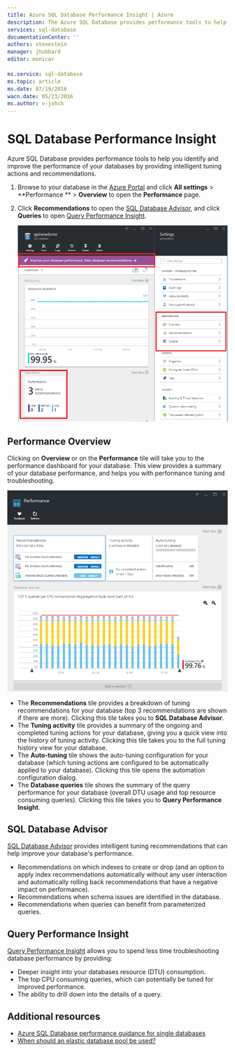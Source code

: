 ```yaml
---
title: Azure SQL Database Performance Insight | Azure
description: The Azure SQL Database provides performance tools to help you identify areas that can improve current query performance.
services: sql-database
documentationCenter: ''
authors: stevestein
manager: jhubbard
editor: monicar

ms.service: sql-database
ms.topic: article
ms.date: 07/19/2016
wacn.date: 05/23/2016
ms.author: v-johch
---
```


# SQL Database Performance Insight

Azure SQL Database provides performance tools to help you identify and improve the performance of your databases by providing intelligent tuning actions and recommendations. 

1. Browse to your database in the [Azure Portal](http://portal.azure.cn) and click **All settings** > **Performance ** > **Overview** to open the **Performance** page. 

2. Click **Recommendations** to open the [SQL Database Advisor](#sql-database-advisor), and click **Queries** to open [Query Performance Insight](#query-performance-insight).

    ![View Performance](./media/sql-database-performance/entries.png)

## Performance Overview

Clicking on **Overview** or on the **Performance** tile will take you to the performance dashboard for your database. This view provides a summary of your database performance, and helps you with performance tuning and troubleshooting. 

![Performance](./media/sql-database-performance/performance.png)

- The **Recommendations** tile provides a breakdown of tuning recommendations for your database (top 3 recommendations are shown if there are more). Clicking this tile takes you to **SQL Database Advisor**. 
- The **Tuning activity** tile provides a summary of the ongoing and completed tuning actions for your database, giving you a quick view into the history of tuning activity. Clicking this tile takes you to the full tuning history view for your database.
- The **Auto-tuning** tile shows the auto-tuning configuration for your database (which tuning actions are configured to be automatically applied to your database). Clicking this tile opens the automation configuration dialog.
- The **Database queries** tile shows the summary of the query performance for your database (overall DTU usage and top resource consuming queries). Clicking this tile takes you to **Query Performance Insight**.

## SQL Database Advisor

[SQL Database Advisor](./sql-database-advisor.md) provides intelligent tuning recommendations that can help improve your database's performance. 

- Recommendations on which indexes to create or drop (and an option to apply index recommendations automatically without any user interaction and automatically rolling back recommendations that have a negative impact on performance).
- Recommendations when schema issues are identified in the database.
- Recommendations when queries can benefit from parameterized queries.

## Query Performance Insight

[Query Performance Insight](./sql-database-query-performance.md) allows you to spend less time troubleshooting database performance by providing:

- Deeper insight into your databases resource (DTU) consumption. 
- The top CPU consuming queries, which can potentially be tuned for improved performance. 
- The ability to drill down into the details of a query. 

## Additional resources

- [Azure SQL Database performance guidance for single databases](./sql-database-performance-guidance.md)
- [When should an elastic database pool be used?](./sql-database-elastic-pool-guidance.md)